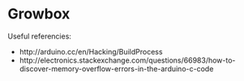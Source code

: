 Growbox
=======

Useful referencies:<ul>
<li>http://arduino.cc/en/Hacking/BuildProcess</li>
<li>http://electronics.stackexchange.com/questions/66983/how-to-discover-memory-overflow-errors-in-the-arduino-c-code</li>
</ul>
